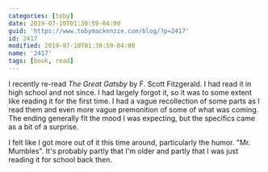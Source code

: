```yaml
---
categories: [toby]
date: 2019-07-10T01:30:59-04:00
guid: 'https://www.tobymackenzie.com/blog/?p=2417'
id: 2417
modified: 2019-07-10T01:30:59-04:00
name: '2417'
tags: [book, read]
---
```


I recently re-read *The Great Gatsby* by F. Scott Fitzgerald.<!--more-->  I had read it in high school and not since.  I had largely forgot it, so it was to some extent like reading it for the first time.  I had a vague recollection of some parts as I read them and even more vague premonition of some of what was coming.  The ending generally fit the mood I was expecting, but the specifics came as a bit of a surprise.

I felt like I got more out of it this time around, particularly the humor.  "Mr. Mumbles".  It's probably partly that I'm older and partly that I was just reading it for school back then.
